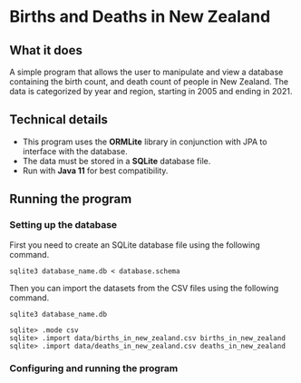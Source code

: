 # Births and Deaths in New Zealand

## What it does
A simple program that allows the user to manipulate and view a database containing the birth count, and death count of 
people in New Zealand. The data is categorized by year and region, starting in 2005 and ending in 2021.

## Technical details
- This program uses the **ORMLite** library in conjunction with JPA to interface with the database.
- The data must be stored in a **SQLite** database file.
- Run with **Java 11** for best compatibility.

## Running the program
### Setting up the database
First you need to create an SQLite database file using the following command.

```
sqlite3 database_name.db < database.schema
```

Then you can import the datasets from the CSV files using the following command.

```
sqlite3 database_name.db

sqlite> .mode csv
sqlite> .import data/births_in_new_zealand.csv births_in_new_zealand
sqlite> .import data/deaths_in_new_zealand.csv deaths_in_new_zealand
```
### Configuring and running the program
